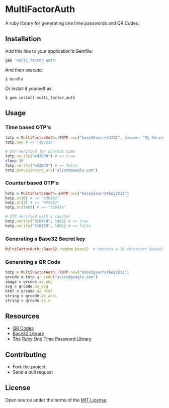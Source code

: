 # MultiFactorAuth

A ruby library for generating one time passwords and QR Codes.

## Installation

Add this line to your application's Gemfile:

```ruby
gem 'multi_factor_auth'
```

And then execute:

    $ bundle

Or install it yourself as:

    $ gem install multi_factor_auth

## Usage

### Time based OTP's

```ruby
totp = MultiFactorAuth::TOTP.new("base32secret3232", issuer: "My Service")
totp.now # => "492039"

# OTP verified for current time
totp.verify("492039") # => true
sleep 30
totp.verify("492039") # => false
totp.provisioning_uri("alice@google.com")
```

### Counter based OTP's

```ruby
hotp = MultiFactorAuth::HOTP.new("base32secretkey3232")
hotp.at(0) # => "260182"
hotp.at(1) # => "055283"
hotp.at(1401) # => "316439"

# OTP verified with a counter
hotp.verify("316439", 1401) # => true
hotp.verify("316439", 1402) # => false
```

### Generating a Base32 Secret key

```ruby
MultiFactorAuth::Base32.random_base32  # returns a 16 character base32 secret. Compatible with Google Authenticator
```

### Generating a QR Code

```ruby
totp = MultiFactorAuth::TOTP.new("base32secretkey3232")
qrcode = totp.qr_code("alice@google.com")
image = qrcode.as_png
svg = qrcode.as_svg
html = qrcode.as_html
string = qrcode.as_ansi
string = qrcode.to_s
```
## Resources

* [QR Codes](https://github.com/whomwah/rqrcode)
* [Base32 Library](https://github.com/stesla/base32)
* [The Ruby One Time Password Library](https://github.com/mdp/rotp)

## Contributing

* Fork the project
* Send a pull request

## License

Open source under the terms of the [MIT License](http://opensource.org/licenses/MIT).

